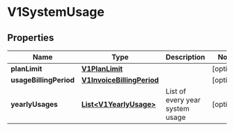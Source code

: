 # V1SystemUsage

## Properties
Name | Type | Description | Notes
------------ | ------------- | ------------- | -------------
**planLimit** | [**V1PlanLimit**](V1PlanLimit.md) |  |  [optional]
**usageBillingPeriod** | [**V1InvoiceBillingPeriod**](V1InvoiceBillingPeriod.md) |  |  [optional]
**yearlyUsages** | [**List&lt;V1YearlyUsage&gt;**](V1YearlyUsage.md) | List of every year system usage |  [optional]
